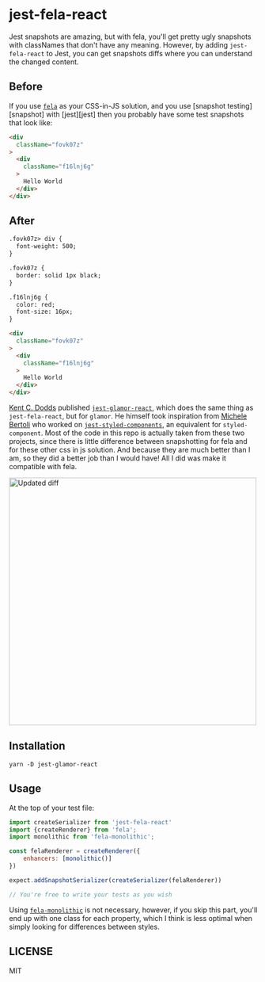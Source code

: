 # jest-fela-react

Jest snapshots are amazing, but with fela, you'll get pretty ugly snapshots with classNames that don't have any meaning. However, by adding `jest-fela-react` to Jest, you can get snapshots diffs where you can understand the changed content.

## Before
If you use [`fela`](https://fela.js.org) as your CSS-in-JS solution, and you use
[snapshot testing][snapshot] with [jest][jest] then you probably have some test
snapshots that look like:

```html
<div
  className="fovk07z"
>
  <div
    className="f16lnj6g"
  >
    Hello World
  </div>
</div>
```

## After

```html
.fovk07z> div {
  font-weight: 500;
}

.fovk07z {
  border: solid 1px black;
}

.f16lnj6g {
  color: red;
  font-size: 16px;
}

<div
  className="fovk07z"
>
  <div
    className="f16lnj6g"
  >
    Hello World
  </div>
</div>
```

[Kent C. Dodds](https://github.com/kentcdodds/) published [`jest-glamor-react`](https://github.com/kentcdodds/jest-glamor-react), which does the same thing as `jest-fela-react`, but for `glamor`. He himself took inspiration from [Michele Bertoli](https://github.com/MicheleBertoli) who worked on [`jest-styled-components`](https://github.com/styled-components/jest-styled-components), an equivalent for `styled-component`. Most of the code in this repo is actually taken from these two projects, since there is little difference between snapshotting for fela and for these other css in js solution. And because they are much better than I am, so they did a better job than I would have! All I did was make it compatible with fela.

<img
  src="https://github.com/Kilix/jest-fela-react/tree/master/example.png"
  alt="Updated diff"
  title="Updated diff"
  width="500px"
/>


## Installation

```
yarn -D jest-glamor-react
```

## Usage

At the top of your test file:

```javascript
import createSerializer from 'jest-fela-react'
import {createRenderer} from 'fela';
import monolithic from 'fela-monolithic';

const felaRenderer = createRenderer({
    enhancers: [monolithic()]
})

expect.addSnapshotSerializer(createSerializer(felaRenderer))

// You're free to write your tests as you wish
```

Using [`fela-monolithic`](https://github.com/rofrischmann/fela/tree/master/packages/fela-monolithic) is not necessary, however, if you skip this part, you'll end up with one class for each property, which I think is less optimal when simply looking for differences between styles.

## LICENSE

MIT
